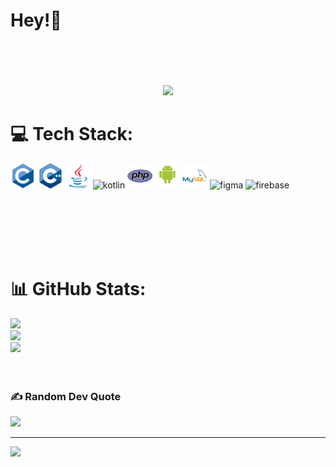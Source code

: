  # Hey!👋<br><br><br>
 
 
 <p align="center">
 <img src="https://readme-typing-svg.demolab.com/?lines=Android%20app%20developer;Always%20learning%20new%20things&font=Fira%20Code&center=true&width=440&height=45&color=5398FE&vCenter=true&pause=1000&size=22" />
</p>



 # 💻 Tech Stack:
<img src="https://raw.githubusercontent.com/devicons/devicon/master/icons/c/c-original.svg" alt="c" width="40" height="40"/>   <img src="https://raw.githubusercontent.com/devicons/devicon/master/icons/cplusplus/cplusplus-original.svg" alt="cplusplus" width="40" height="40"/>   <img src="https://raw.githubusercontent.com/devicons/devicon/master/icons/java/java-original.svg" alt="java" width="40" height="40"/>   <img src="https://www.vectorlogo.zone/logos/kotlinlang/kotlinlang-icon.svg" alt="kotlin" width="40" height="40"/>   <img src="https://raw.githubusercontent.com/devicons/devicon/master/icons/php/php-original.svg" alt="php" width="40" height="40"/>   <img src="https://raw.githubusercontent.com/devicons/devicon/master/icons/android/android-original-wordmark.svg" alt="android" width="40" height="40"/> <img src="https://raw.githubusercontent.com/devicons/devicon/master/icons/mysql/mysql-original-wordmark.svg" alt="mysql" width="40" height="40"/>   <img src="https://www.vectorlogo.zone/logos/figma/figma-icon.svg" alt="figma" width="40" height="40"/>   <img src="https://www.vectorlogo.zone/logos/firebase/firebase-icon.svg" alt="firebase" width="40" height="40"/><br><br><br>

<img src="[https://media4.giphy.com/media/v1.Y2lkPTc5MGI3NjExeGwxbms4YjE0NGpnMHNk…waSZlcD12MV9pbnRlcm5hbF9naWZfYnlfaWQmY3Q9Zw/qgQUggAC3Pfv687qPC/giphy.gif" alt="Coding Work From Home GIF by Domme Spac](https://github.com/Darshan26B/Darshan26B/assets/125239130/7c804c24-4019-4eb4-b6c1-dc2f98f78b21)e" style="width: 500px; height: 375px; left: 0px; top: 0px; opacity: 0;">



# 📊 GitHub Stats:
![](https://github-readme-stats.vercel.app/api?username=Darshan26B&theme=dark&hide_border=false&include_all_commits=false&count_private=false)<br/>
![](https://github-readme-streak-stats.herokuapp.com/?user=Darshan26B&theme=dark&hide_border=false)<br/>
![](https://github-readme-stats.vercel.app/api/top-langs/?username=Darshan26B&theme=dark&hide_border=false&include_all_commits=false&count_private=false&layout=compact)<br><br><br>


### ✍️ Random Dev Quote
![](https://quotes-github-readme.vercel.app/api?type=horizontal&theme=radical)

---
[![](https://visitcount.itsvg.in/api?id=Darshan26B&icon=0&color=1)](https://visitcount.itsvg.in)

 
